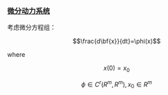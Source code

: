 ### [微分动力系统](https://drive.google.com/drive/folders/0B4qCho45Osevang1R1ctSkpwUDg)

考虑微分方程组：

$$\frac{d\bf{x}}{dt}=\phi(x)$$

where

$$x(0)=x_0$$

$$\phi\in C^r(R^m,R^m),x_0 \in R^m$$